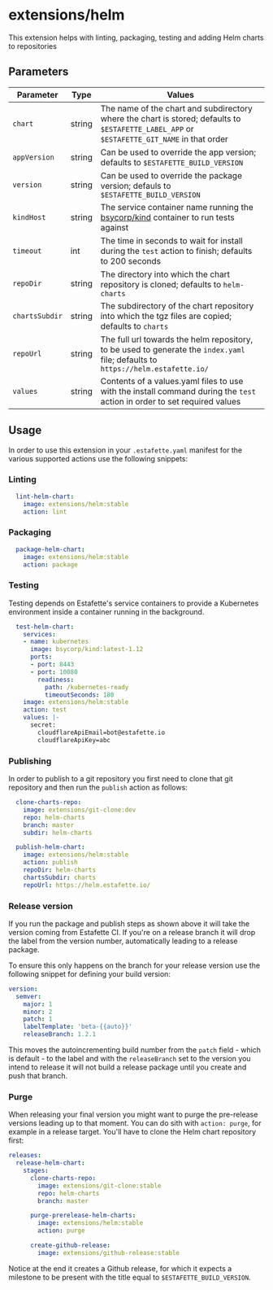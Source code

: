 # extensions/helm

This extension helps with linting, packaging, testing and adding Helm charts to repositories

## Parameters

| Parameter         | Type     | Values |
| ----------------- | -------- | ------ |
| `chart`           | string   | The name of the chart and subdirectory where the chart is stored; defaults to `$ESTAFETTE_LABEL_APP` or `$ESTAFETTE_GIT_NAME` in that order |
| `appVersion`      | string   | Can be used to override the app version; defaults to `$ESTAFETTE_BUILD_VERSION`                                                             |
| `version`         | string   | Can be used to override the package version; defauls to `$ESTAFETTE_BUILD_VERSION`                                                          |
| `kindHost`        | string   | The service container name running the [bsycorp/kind](https://hub.docker.com/r/bsycorp/kind) container to run tests against                 |
| `timeout`         | int      | The time in seconds to wait for install during the `test` action to finish; defaults to 200 seconds                                         |
| `repoDir`         | string   | The directory into which the chart repository is cloned; defaults to `helm-charts`                                                          |
| `chartsSubdir`    | string   | The subdirectory of the chart repository into which the tgz files are copied; defaults to `charts`                                          |
| `repoUrl`         | string   | The full url towards the helm repository, to be used to generate the `index.yaml` file; defaults to `https://helm.estafette.io/`            |
| `values`          | string   | Contents of a values.yaml files to use with the install command during the `test` action in order to set required values                    |

## Usage

In order to use this extension in your `.estafette.yaml` manifest for the various supported actions use the following snippets:

### Linting

```yaml
  lint-helm-chart:
    image: extensions/helm:stable
    action: lint
```

### Packaging

```yaml
  package-helm-chart:
    image: extensions/helm:stable
    action: package
```

### Testing

Testing depends on Estafette's service containers to provide a Kubernetes environment inside a container running in the background.

```yaml
  test-helm-chart:
    services:
    - name: kubernetes
      image: bsycorp/kind:latest-1.12
      ports:
      - port: 8443
      - port: 10080
        readiness:
          path: /kubernetes-ready
          timeoutSeconds: 180
    image: extensions/helm:stable
    action: test
    values: |-
      secret:
        cloudflareApiEmail=bot@estafette.io
        cloudflareApiKey=abc
```

### Publishing

In order to publish to a git repository you first need to clone that git repository and then run the `publish` action as follows:

```yaml
  clone-charts-repo:
    image: extensions/git-clone:dev
    repo: helm-charts
    branch: master
    subdir: helm-charts

  publish-helm-chart:
    image: extensions/helm:stable
    action: publish
    repoDir: helm-charts
    chartsSubdir: charts
    repoUrl: https://helm.estafette.io/
```

### Release version

If you run the package and publish steps as shown above it will take the version coming from Estafette CI. If you're on a release branch it will drop the label from the version number, automatically leading to a release package.

To ensure this only happens on the branch for your release version use the following snippet for defining your build version:

```yaml
version:
  semver:
    major: 1
    minor: 2
    patch: 1
    labelTemplate: 'beta-{{auto}}'
    releaseBranch: 1.2.1
```

This moves the autoincrementing build number from the `patch` field - which is default - to the label and with the `releaseBranch` set to the version you intend to release it will not build a release package until you create and push that branch.

### Purge

When releasing your final version you might want to purge the pre-release versions leading up to that moment. You can do sith with `action: purge`, for example in a release target. You'll have to clone the Helm chart repository first:

```yaml
releases:
  release-helm-chart:
    stages:
      clone-charts-repo:
        image: extensions/git-clone:stable
        repo: helm-charts
        branch: master

      purge-prerelease-helm-charts:
        image: extensions/helm:stable
        action: purge

      create-github-release:
        image: extensions/github-release:stable
```

Notice at the end it creates a Github release, for which it expects a milestone to be present with the title equal to `$ESTAFETTE_BUILD_VERSION`.